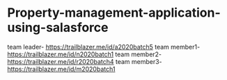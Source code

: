 # Property-management-application-using-salasforce
team leader- https://trailblazer.me/id/a2020batch5
team member1- https://trailblazer.me/id/n2020batch1
team member2- https://trailblazer.me/id/r2020batch4
team member3- https://trailblazer.me/id/m2020batch1

